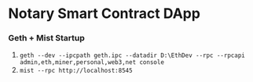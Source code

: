# Notary Smart Contract DApp



### Geth + Mist Startup
1. `geth --dev --ipcpath geth.ipc --datadir D:\EthDev --rpc --rpcapi admin,eth,miner,personal,web3,net console`
2. `mist --rpc http://localhost:8545`

